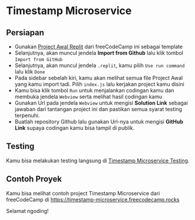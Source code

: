 # Timestamp Microservice

## Persiapan

- Gunakan [Project Awal Replit](https://replit.com/github/freeCodeCamp/boilerplate-project-timestamp) dari freeCodeCamp ini sebagai template
- Selanjutnya, akan muncul jendela **Import from Github** lalu klik tombol `Import from GitHub`
- Selanjutnya, akan muncul jendela `.replit`, kamu pilih `Use run command` lalu klik `Done`
- Pada sidebar sebelah kiri, kamu akan melihat semua file Project Awal yang kamu import tadi. Pilih `index.js` lalu kerjakan project kamu disini
- Kamu bisa klik tombol `Run` untuk menjalankan codingan kamu dan membuka jendela `Webview` serta melihat hasil codingan kamu
- Gunakan Url pada jendela `Webview` untuk mengisi **Solution Link** sebagai jawaban dari tantangan project ini dan pastikan semua syarat testing terpenuhi.
- Buatlah repository Github lalu gunakan Url-nya untuk mengisi **GitHub Link** supaya codingan kamu bisa tampil di publik.

## Testing

Kamu bisa melakukan testing langsung di [Timestamp Microservice Testing](https://www.freecodecamp.org/learn/apis-and-microservices/apis-and-microservices-projects/timestamp-microservice).  

## Contoh Proyek

Kamu bisa melihat contoh project Timestamp Microservice dari freeCodeCamp di https://timestamp-microservice.freecodecamp.rocks

Selamat ngoding!




